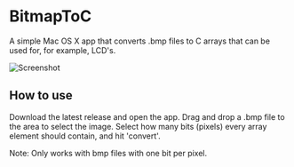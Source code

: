# BitmapToC
A simple Mac OS X app that converts .bmp files to C arrays that can be used for, for example, LCD's.

![Screenshot](https://github.com/hoiberg/bitmapToC/blob/master/BitmapToCScreenshot.png)

## How to use
Download the latest release and open the app. Drag and drop a .bmp file to the area to select the image. 
Select how many bits (pixels) every array element should contain, and hit 'convert'.

Note: Only works with bmp files with one bit per pixel.
